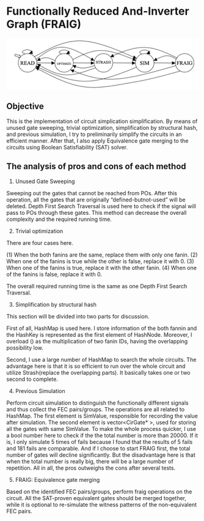# Functionally Reduced And-Inverter Graph (FRAIG)

<img src="https://github.com/PierreSue/FRAIG/blob/master/Diagram.png">

## Objective

This is the implementation of circuit simplication simplification. By means of unused gate sweeping, trivial optimization, simplification by structural hash, and previous simulation, I try to preliminarily simplify the circuits in an efficient manner. After that, I also apply Equivalence gate merging to the circuits using Boolean Satisfiability (SAT) solver. 

## The analysis of pros and cons of each method
1. Unused Gate Sweeping

Sweeping out the gates that cannot be reached from POs. After this operation, all the gates that are originally “defined-butnot-used” will be deleted. Depth First Search Traversal is used here to check if the signal will pass to POs through these gates. This method can decrease the overall complexity and the required running time.

2. Trivial optimization

There are four cases here. 

(1) When the both fanins are the same, replace them with only one fanin.
(2) When one of the fanins is true while the other is false, replace it with 0.
(3) When one of the fanins is true, replace it with the other fanin.
(4) When one of the fanins is false, replace it with 0.

The overall required running time is the same as one Depth First Search Traversal.

3. Simplification by structural hash

This section will be divided into two parts for discussion.

First of all, HashMap is used here. I store information of the both fannin and the HashKey is represented as the first element of HashNode. Moreover, I overload () as the multiplication of two fanin IDs, having the overlapping possibility low.

Second, I use a large number of HashMap to search the whole circuits. The advantage here is that it is so efficient to run over the whole circuit and utilize Strash(replace the overlapping parts). It basically takes one or two second to complete.

4. Previous Simulation

Perform circuit simulation to distinguish the functionally different signals and thus collect the FEC pairs/groups. The operations are all related to HashMap. The first element is SimValue, responsible for recording the value after simulation. The second element is vector<CirGate* >, used for storing all the gates with same SimValue. To make the whole process quicker, I use a bool number here to check if the the total number is more than 20000. If it is, I only simulate 5 times of fails because I found that the results of 5 fails and 181 fails are comparable. And if I choose to start FRAIG first, the total number of gates will decline significantly. But the disadvantage here is that when the total number is really big, there will be a large number of repetition. All in all, the pros outweighs the cons after several tests.

5. FRAIG: Equivalence gate merging

Based on the identified FEC pairs/groups, perform fraig operations on the circuit. All the SAT-proven equivalent gates should be merged together, while it is optional to re-simulate the witness patterns of the non-equivalent FEC pairs. 
